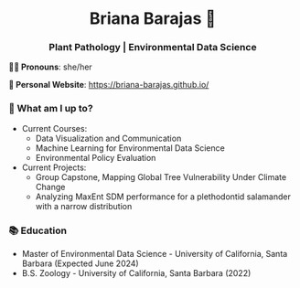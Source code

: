 <h1 align="center"> Briana Barajas 🐛 </h1>
<h3 align="center">Plant Pathology | Environmental Data Science </h3>

**👩‍💻 Pronouns**: she/her

**📝 Personal Website**: https://briana-barajas.github.io/

### 🌱 What am I up to?
- Current Courses:
    - Data Visualization and Communication
    - Machine Learning for Environmental Data Science
    - Environmental Policy Evaluation
- Current Projects:
    - Group Capstone, Mapping Global Tree Vulnerability Under Climate Change
    - Analyzing MaxEnt SDM performance for a plethodontid salamander with a narrow distribution

### 📚 Education
- Master of Environmental Data Science - University of California, Santa Barbara (Expected June 2024)
- B.S. Zoology - University of California, Santa Barbara (2022)



<!--
**bbarajas429/bbarajas429** is a ✨ _special_ ✨ repository because its `README.md` (this file) appears on your GitHub profile.

Here are some ideas to get you started:

- 🔭 I’m currently working on ...
- 🌱 I’m currently learning ...
- 👯 I’m looking to collaborate on ...
- 🤔 I’m looking for help with ...
- 💬 Ask me about ...
- 📫 How to reach me: ...
- 😄 Pronouns: ...
- ⚡ Fun fact: ...
-->
